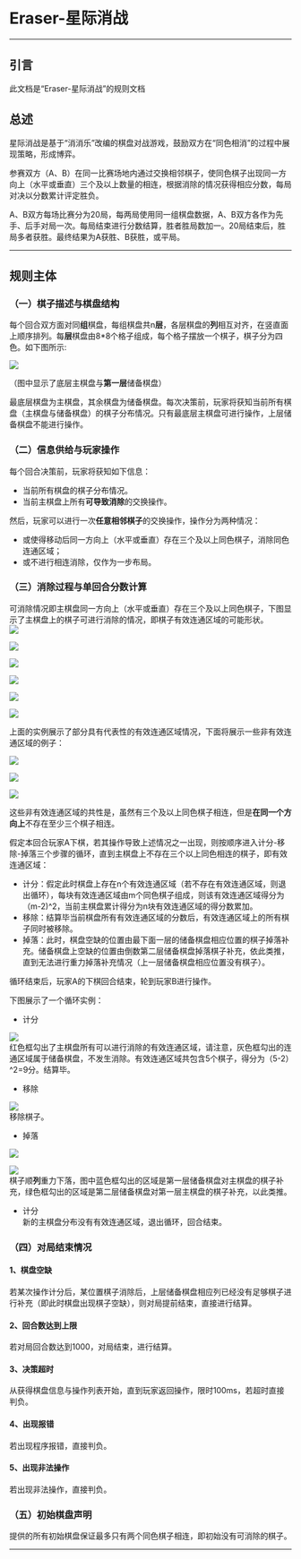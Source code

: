 # Eraser-星际消战
***
## 引言
此文档是“Eraser-星际消战”的规则文档
## 总述
星际消战是基于“消消乐”改编的棋盘对战游戏，鼓励双方在“同色相消”的过程中展现策略，形成博弈。 

参赛双方（A、B）在同一比赛场地内通过交换相邻棋子，使同色棋子出现同一方向上（水平或垂直）三个及以上数量的相连，根据消除的情况获得相应分数，每局对决以分数累计评定胜负。  

A、B双方每场比赛分为20局，每两局使用同一组棋盘数据，A、B双方各作为先手、后手对局一次。每局结束进行分数结算，胜者胜局数加一。20局结束后，胜局多者获胜。最终结果为A获胜、B获胜，或平局。  

***
## 规则主体
### （一）棋子描述与棋盘结构
每个回合双方面对同**组**棋盘，每组棋盘共n**层**，各层棋盘的**列**相互对齐，在竖直面上顺序排列。每**层**棋盘由8*8个格子组成，每个格子摆放一个棋子，棋子分为四色。如下图所示:  

![](配图/example.png)  

（图中显示了底层主棋盘与**第一层**储备棋盘）

最底层棋盘为主棋盘，其余棋盘为储备棋盘。每次决策前，玩家将获知当前所有棋盘（主棋盘与储备棋盘）的棋子分布情况。只有最底层主棋盘可进行操作，上层储备棋盘不能进行操作。
### （二）信息供给与玩家操作
每个回合决策前，玩家将获知如下信息：  
- 当前所有棋盘的棋子分布情况。 
- 当前主棋盘上所有**可导致消除**的交换操作。
  
然后，玩家可以进行一次**任意相邻棋子**的交换操作，操作分为两种情况：
- 或使得移动后同一方向上（水平或垂直）存在三个及以上同色棋子，消除同色连通区域；
- 或不进行相连消除，仅作为一步布局。

### （三）消除过程与单回合分数计算
可消除情况即主棋盘同一方向上（水平或垂直）存在三个及以上同色棋子，下图显示了主棋盘上的棋子可进行消除的情况，即棋子有效连通区域的可能形状。  
![](配图/1.png)  

![](配图/2.png)  

![](配图/4.png)  

![](配图/5.png)  

![](配图/6.png)  

![](配图/7.png)   

上面的实例展示了部分具有代表性的有效连通区域情况，下面将展示一些非有效连通区域的例子：  

![](配图/yx1.png)  

![](配图/yx2.png)  

![](配图/yx3.jpg)  

这些非有效连通区域的共性是，虽然有三个及以上同色棋子相连，但是**在同一个方向上**不存在至少三个棋子相连。


假定本回合玩家A下棋，若其操作导致上述情况之一出现，则按顺序进入计分-移除-掉落三个步骤的循环，直到主棋盘上不存在三个以上同色相连的棋子，即有效连通区域：

- 计分：假定此时棋盘上存在n个有效连通区域（若不存在有效连通区域，则退出循环），每块有效连通区域由m个同色棋子组成，则该有效连通区域得分为（m-2)^2，当前主棋盘累计得分为n块有效连通区域的得分数累加。
- 移除：结算毕当前棋盘所有有效连通区域的分数后，有效连通区域上的所有棋子同时被移除。
- 掉落：此时，棋盘空缺的位置由最下面一层的储备棋盘相应位置的棋子掉落补充。储备棋盘上空缺的位置由倒数第二层储备棋盘掉落棋子补充，依此类推，直到无法进行重力掉落补充情况（上一层储备棋盘相应位置没有棋子）。

循环结束后，玩家A的下棋回合结束，轮到玩家B进行操作。  

下图展示了一个循环实例：  
- 计分  

![](配图/step1.png)  
红色框勾出了主棋盘所有可以进行消除的有效连通区域，请注意，灰色框勾出的连通区域属于储备棋盘，不发生消除。有效连通区域共包含5个棋子，得分为（5-2）^2=9分。结算毕。 
- 移除  

![](配图/step2.jpg)  
移除棋子。  
- 掉落  

![](配图/step2.5.png)  

![](配图/step3.png)  
棋子顺**列**重力下落，图中蓝色框勾出的区域是第一层储备棋盘对主棋盘的棋子补充，绿色框勾出的区域是第二层储备棋盘对第一层主棋盘的棋子补充，以此类推。 
- 计分  
新的主棋盘分布没有有效连通区域，退出循环，回合结束。  






### （四）对局结束情况
#### 1、棋盘空缺
若某次操作计分后，某位置棋子消除后，上层储备棋盘相应列已经没有足够棋子进行补充（即此时棋盘出现棋子空缺），则对局提前结束，直接进行结算。
#### 2、回合数达到上限
若对局回合数达到1000，对局结束，进行结算。
#### 3、决策超时
从获得棋盘信息与操作列表开始，直到玩家返回操作，限时100ms，若超时直接判负。

#### 4、出现报错
若出现程序报错，直接判负。

#### 5、出现非法操作
若出现非法操作，直接判负。

### （五）初始棋盘声明
提供的所有初始棋盘保证最多只有两个同色棋子相连，即初始没有可消除的棋子。

***
